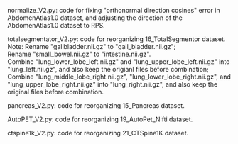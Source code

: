 normalize_V2.py: code for fixing "orthonormal direction cosines" error in AbdomenAtlas1.0 dataset, and adjusting the direction of the AbdomenAtlas1.0 dataset to RPS. 

totalsegmentator_V2.py: code for reorganizing 16_TotalSegmentor dataset.  
Note: Rename "gallbladder.nii.gz" to "gall_bladder.nii.gz";  
Rename "small_bowel.nii.gz" to "intestine.nii.gz".  
Combine "lung_lower_lobe_left.nii.gz" and "lung_upper_lobe_left.nii.gz" into "lung_left.nii.gz", and also keep the origianl files before combination;  
Combine "lung_middle_lobe_right.nii.gz", "lung_lower_lobe_right.nii.gz", and "lung_upper_lobe_right.nii.gz" into "lung_right.nii.gz", and also keep the original files before combination.

pancreas_V2.py: code for reorganizing 15_Pancreas dataset.

AutoPET_V2.py: code for reorganizing 19_AutoPet_Nifti dataset.

ctspine1k_V2.py: code for reorganizing 21_CTSpine1K dataset.
